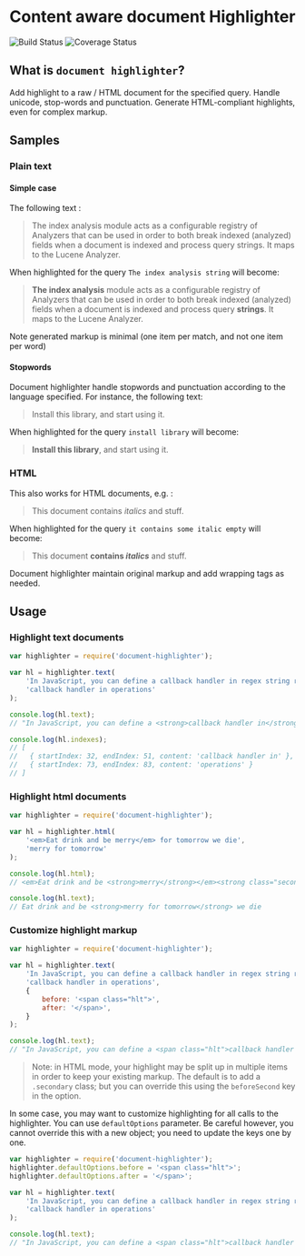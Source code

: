 Content aware document Highlighter
=======================
![Build Status](https://travis-ci.org/Neamar/document-highlighter.png)
![Coverage Status](https://coveralls.io/repos/Neamar/document-highlighter/badge.png?branch=master)

## What is `document highlighter`?
Add highlight to a raw / HTML document for the specified query. Handle unicode, stop-words and punctuation.
Generate HTML-compliant highlights, even for complex markup.

## Samples
### Plain text
#### Simple case
The following text :

> The index analysis module acts as a configurable registry of Analyzers that can be used in order to both break indexed (analyzed) fields when a document is indexed and process query strings. It maps to the Lucene Analyzer.

When highlighted for the query `The index analysis string` will become:

> **The index analysis** module acts as a configurable registry of Analyzers that can be used in order to both break indexed (analyzed) fields when a document is indexed and process query **strings**. It maps to the Lucene Analyzer.

Note generated markup is minimal (one item per match, and not one item per word)

#### Stopwords
Document highlighter handle stopwords and punctuation according to the language specified. For instance, the following text:

> Install this library, and start using it.

When highlighted for the query `install library` will become:

> **Install this library**, and start using it.

### HTML
This also works for HTML documents, e.g. :

> This document contains _italics_ and stuff.

When highlighted for the query `it contains some italic empty` will become:
> This document **contains _italics_** and stuff.

Document highlighter maintain original markup and add wrapping tags as needed.

## Usage
### Highlight text documents
```javascript
var highlighter = require('document-highlighter');

var hl = highlighter.text(
    'In JavaScript, you can define a callback handler in regex string replace operations',
    'callback handler in operations'
);

console.log(hl.text);
// "In JavaScript, you can define a <strong>callback handler in</strong> regex string replace <strong>operations</strong>"

console.log(hl.indexes);
// [
//   { startIndex: 32, endIndex: 51, content: 'callback handler in' },
//   { startIndex: 73, endIndex: 83, content: 'operations' } 
// ]
```

### Highlight html documents
```javascript
var highlighter = require('document-highlighter');

var hl = highlighter.html(
    '<em>Eat drink and be merry</em> for tomorrow we die',
    'merry for tomorrow'
);

console.log(hl.html);
// <em>Eat drink and be <strong>merry</strong></em><strong class="secondary"> for tomorrow</strong> we die

console.log(hl.text);
// Eat drink and be <strong>merry for tomorrow</strong> we die
```

### Customize highlight markup
```javascript
var highlighter = require('document-highlighter');

var hl = highlighter.text(
    'In JavaScript, you can define a callback handler in regex string replace operations',
    'callback handler in operations',
    {
        before: '<span class="hlt">',
        after: '</span>',
    }
);

console.log(hl.text);
// "In JavaScript, you can define a <span class="hlt">callback handler in</span> regex string replace <span class="hlt">operations</span>"
```

> Note: in HTML mode, your highlight may be split up in multiple items in order to keep your existing markup. The default is to add a `.secondary` class; but you can override this using the `beforeSecond` key in the option.

In some case, you may want to customize highlighting for all calls to the highlighter. You can use `defaultOptions` parameter. Be careful however, you cannot override this with a new object; you need to update the keys one by one.

```javascript
var highlighter = require('document-highlighter');
highlighter.defaultOptions.before = '<span class="hlt">';
highlighter.defaultOptions.after = '</span>';

var hl = highlighter.text(
    'In JavaScript, you can define a callback handler in regex string replace operations',
    'callback handler in operations'
);

console.log(hl.text);
// "In JavaScript, you can define a <span class="hlt">callback handler in</span> regex string replace <span class="hlt">operations</span>"
```
